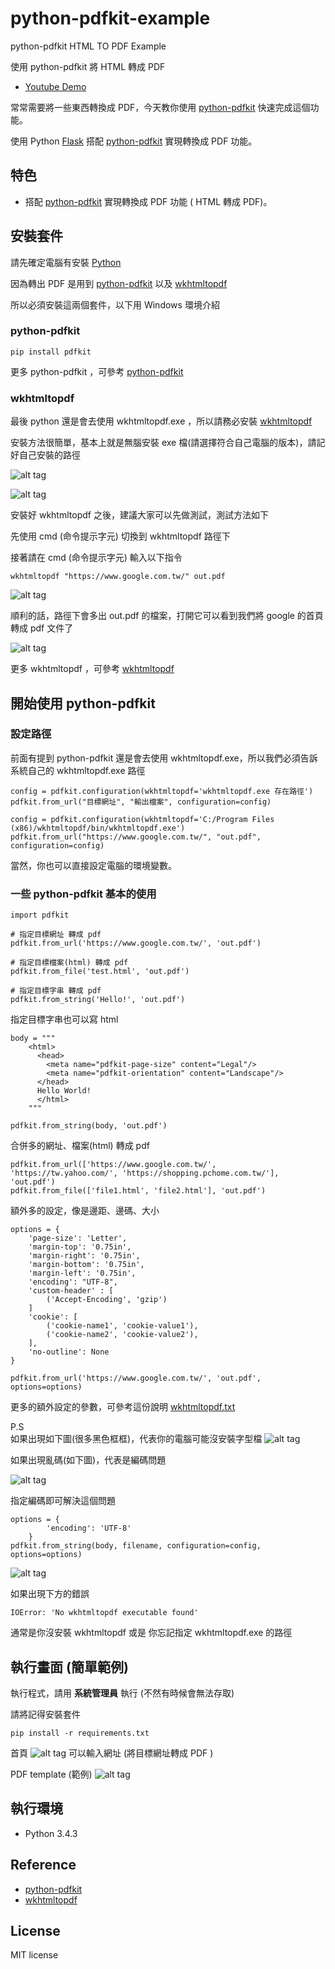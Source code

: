 # python-pdfkit-example
python-pdfkit HTML TO PDF Example

使用 python-pdfkit 將 HTML 轉成 PDF
 
* [Youtube Demo](https://youtu.be/ceIJRWriTig)  
 
常常需要將一些東西轉換成 PDF，今天教你使用 [python-pdfkit](https://github.com/JazzCore/python-pdfkit) 快速完成這個功能。

使用 Python [Flask](http://flask.pocoo.org/) 搭配 [python-pdfkit](https://github.com/JazzCore/python-pdfkit)  實現轉換成 PDF 功能。

## 特色
* 搭配 [python-pdfkit](https://github.com/JazzCore/python-pdfkit) 實現轉換成 PDF 功能 ( HTML 轉成 PDF)。


## 安裝套件 
請先確定電腦有安裝 [Python](https://www.python.org/)

因為轉出 PDF 是用到 [python-pdfkit](https://github.com/JazzCore/python-pdfkit)  以及 [wkhtmltopdf](http://wkhtmltopdf.org/)

所以必須安裝這兩個套件，以下用 Windows 環境介紹

### python-pdfkit
``` 
pip install pdfkit
```
更多 python-pdfkit ，可參考  [python-pdfkit](https://github.com/JazzCore/python-pdfkit) 

### wkhtmltopdf
最後 python 還是會去使用 wkhtmltopdf.exe ，所以請務必安裝 [wkhtmltopdf](http://wkhtmltopdf.org/)

安裝方法很簡單，基本上就是無腦安裝 exe 檔(請選擇符合自己電腦的版本)，請記好自己安裝的路徑

![alt tag](http://i.imgur.com/t13xYR5.png)

![alt tag](http://i.imgur.com/v7N4vIN.png)

安裝好 wkhtmltopdf 之後，建議大家可以先做測試，測試方法如下

先使用 cmd (命令提示字元) 切換到 wkhtmltopdf 路徑下 

接著請在  cmd (命令提示字元) 輸入以下指令

``` 
wkhtmltopdf "https://www.google.com.tw/" out.pdf
```
![alt tag](http://i.imgur.com/IbsxiDn.png)

順利的話，路徑下會多出 out.pdf 的檔案，打開它可以看到我們將 google 的首頁轉成 pdf 文件了

![alt tag](http://i.imgur.com/Mku3y4X.png)

更多 wkhtmltopdf ，可參考  [wkhtmltopdf](http://wkhtmltopdf.org/)


## 開始使用 python-pdfkit

### 設定路徑

前面有提到  python-pdfkit 還是會去使用 wkhtmltopdf.exe，所以我們必須告訴系統自己的 wkhtmltopdf.exe 路徑

``` 
config = pdfkit.configuration(wkhtmltopdf='wkhtmltopdf.exe 存在路徑')
pdfkit.from_url("目標網址", "輸出檔案", configuration=config)
```
``` 
config = pdfkit.configuration(wkhtmltopdf='C:/Program Files (x86)/wkhtmltopdf/bin/wkhtmltopdf.exe')
pdfkit.from_url("https://www.google.com.tw/", "out.pdf", configuration=config)
```
當然，你也可以直接設定電腦的環境變數。

### 一些 python-pdfkit 基本的使用

``` 
import pdfkit

# 指定目標網址 轉成 pdf 
pdfkit.from_url('https://www.google.com.tw/', 'out.pdf')

# 指定目標檔案(html) 轉成 pdf 
pdfkit.from_file('test.html', 'out.pdf')

# 指定目標字串 轉成 pdf 
pdfkit.from_string('Hello!', 'out.pdf')
```

指定目標字串也可以寫 html

``` 
body = """
    <html>
      <head>
        <meta name="pdfkit-page-size" content="Legal"/>
        <meta name="pdfkit-orientation" content="Landscape"/>
      </head>
      Hello World!
      </html>
    """

pdfkit.from_string(body, 'out.pdf')
``` 

合併多的網址、檔案(html) 轉成 pdf 

``` 
pdfkit.from_url(['https://www.google.com.tw/', 'https://tw.yahoo.com/', 'https://shopping.pchome.com.tw/'], 'out.pdf')
pdfkit.from_file(['file1.html', 'file2.html'], 'out.pdf')
``` 

額外多的設定，像是邊距、邊碼、大小
``` 
options = {
    'page-size': 'Letter',
    'margin-top': '0.75in',
    'margin-right': '0.75in',
    'margin-bottom': '0.75in',
    'margin-left': '0.75in',
    'encoding': "UTF-8",
    'custom-header' : [
        ('Accept-Encoding', 'gzip')
    ]
    'cookie': [
        ('cookie-name1', 'cookie-value1'),
        ('cookie-name2', 'cookie-value2'),
    ],
    'no-outline': None
}

pdfkit.from_url('https://www.google.com.tw/', 'out.pdf', options=options)
``` 
更多的額外設定的參數，可參考這份說明 [wkhtmltopdf.txt](http://wkhtmltopdf.org/usage/wkhtmltopdf.txt)

P.S <br>
如果出現如下圖(很多黑色框框)，代表你的電腦可能沒安裝字型檔
![alt tag](http://i.imgur.com/RY6QT6y.png)

如果出現亂碼(如下圖)，代表是編碼問題

![alt tag](http://i.imgur.com/QIxMIw9.png)


指定編碼即可解決這個問題
``` 
options = {
        'encoding': 'UTF-8'
    }
pdfkit.from_string(body, filename, configuration=config, options=options)
```
![alt tag](http://i.imgur.com/q0OGpv9.png)

如果出現下方的錯誤
``` 
IOError: 'No wkhtmltopdf executable found'
```
通常是你沒安裝 wkhtmltopdf 或是 你忘記指定  wkhtmltopdf.exe 的路徑



## 執行畫面 (簡單範例)

執行程式，請用 <b>系統管理員</b> 執行 (不然有時候會無法存取)

請將記得安裝套件
``` 
pip install -r requirements.txt
``` 


首頁
![alt tag](http://i.imgur.com/kF3723e.jpg)
可以輸入網址  (將目標網址轉成 PDF )

PDF template (範例)
![alt tag](http://i.imgur.com/4wLFq1x.jpg)
 
## 執行環境
* Python 3.4.3

## Reference 
* [python-pdfkit](https://github.com/JazzCore/python-pdfkit/) 
* [wkhtmltopdf](http://wkhtmltopdf.org/)

## License
MIT license
